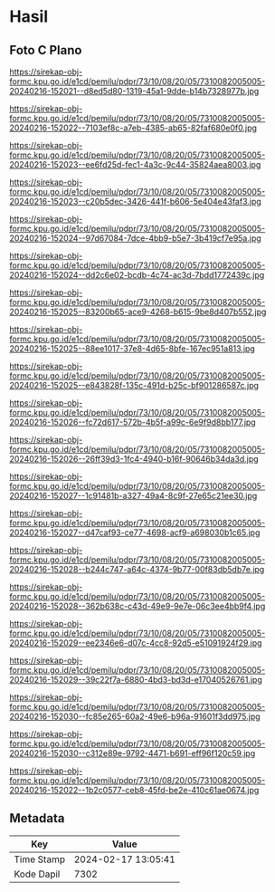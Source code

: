 # Hasil

## Foto C Plano

https://sirekap-obj-formc.kpu.go.id/e1cd/pemilu/pdpr/73/10/08/20/05/7310082005005-20240216-152021--d8ed5d80-1319-45a1-9dde-b14b7328977b.jpg

https://sirekap-obj-formc.kpu.go.id/e1cd/pemilu/pdpr/73/10/08/20/05/7310082005005-20240216-152022--7103ef8c-a7eb-4385-ab65-82faf680e0f0.jpg

https://sirekap-obj-formc.kpu.go.id/e1cd/pemilu/pdpr/73/10/08/20/05/7310082005005-20240216-152023--ee6fd25d-fec1-4a3c-9c44-35824aea8003.jpg

https://sirekap-obj-formc.kpu.go.id/e1cd/pemilu/pdpr/73/10/08/20/05/7310082005005-20240216-152023--c20b5dec-3426-441f-b606-5e404e43faf3.jpg

https://sirekap-obj-formc.kpu.go.id/e1cd/pemilu/pdpr/73/10/08/20/05/7310082005005-20240216-152024--97d67084-7dce-4bb9-b5e7-3b419cf7e95a.jpg

https://sirekap-obj-formc.kpu.go.id/e1cd/pemilu/pdpr/73/10/08/20/05/7310082005005-20240216-152024--dd2c6e02-bcdb-4c74-ac3d-7bdd1772439c.jpg

https://sirekap-obj-formc.kpu.go.id/e1cd/pemilu/pdpr/73/10/08/20/05/7310082005005-20240216-152025--83200b65-ace9-4268-b615-9be8d407b552.jpg

https://sirekap-obj-formc.kpu.go.id/e1cd/pemilu/pdpr/73/10/08/20/05/7310082005005-20240216-152025--88ee1017-37e8-4d65-8bfe-167ec951a813.jpg

https://sirekap-obj-formc.kpu.go.id/e1cd/pemilu/pdpr/73/10/08/20/05/7310082005005-20240216-152025--e843828f-135c-491d-b25c-bf901286587c.jpg

https://sirekap-obj-formc.kpu.go.id/e1cd/pemilu/pdpr/73/10/08/20/05/7310082005005-20240216-152026--fc72d617-572b-4b5f-a99c-6e9f9d8bb177.jpg

https://sirekap-obj-formc.kpu.go.id/e1cd/pemilu/pdpr/73/10/08/20/05/7310082005005-20240216-152026--26ff39d3-1fc4-4940-b16f-90646b34da3d.jpg

https://sirekap-obj-formc.kpu.go.id/e1cd/pemilu/pdpr/73/10/08/20/05/7310082005005-20240216-152027--1c91481b-a327-49a4-8c9f-27e65c21ee30.jpg

https://sirekap-obj-formc.kpu.go.id/e1cd/pemilu/pdpr/73/10/08/20/05/7310082005005-20240216-152027--d47caf93-ce77-4698-acf9-a698030b1c65.jpg

https://sirekap-obj-formc.kpu.go.id/e1cd/pemilu/pdpr/73/10/08/20/05/7310082005005-20240216-152028--b244c747-a64c-4374-9b77-00f83db5db7e.jpg

https://sirekap-obj-formc.kpu.go.id/e1cd/pemilu/pdpr/73/10/08/20/05/7310082005005-20240216-152028--362b638c-c43d-49e9-9e7e-06c3ee4bb9f4.jpg

https://sirekap-obj-formc.kpu.go.id/e1cd/pemilu/pdpr/73/10/08/20/05/7310082005005-20240216-152029--ee2346e6-d07c-4cc8-92d5-e51091924f29.jpg

https://sirekap-obj-formc.kpu.go.id/e1cd/pemilu/pdpr/73/10/08/20/05/7310082005005-20240216-152029--39c22f7a-6880-4bd3-bd3d-e17040526761.jpg

https://sirekap-obj-formc.kpu.go.id/e1cd/pemilu/pdpr/73/10/08/20/05/7310082005005-20240216-152030--fc85e265-60a2-49e6-b96a-91601f3dd975.jpg

https://sirekap-obj-formc.kpu.go.id/e1cd/pemilu/pdpr/73/10/08/20/05/7310082005005-20240216-152030--c312e89e-9792-4471-b691-eff96f120c59.jpg

https://sirekap-obj-formc.kpu.go.id/e1cd/pemilu/pdpr/73/10/08/20/05/7310082005005-20240216-152022--1b2c0577-ceb8-45fd-be2e-410c61ae0674.jpg


## Metadata

| Key        | Value               |
| ---------- | ------------------- |
| Time Stamp | 2024-02-17 13:05:41 |
| Kode Dapil | 7302                |



